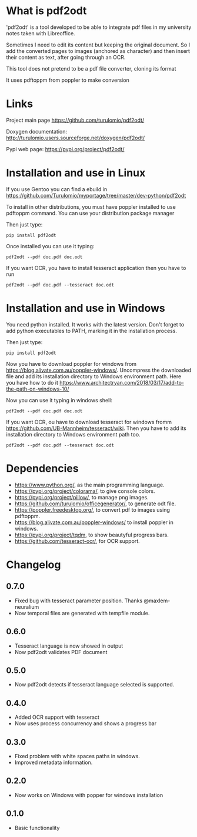 What is pdf2odt
===============

'pdf2odt' is a tool developed to be able to integrate pdf files in my university notes taken with Libreoffice.

Sometimes I need to edit its content but keeping the original document. So I add the converted pages to images (anchored as character) and then insert their content as text, after going through an OCR.

This tool does not pretend to be a pdf file converter, cloning its format

It uses pdftoppm from poppler to make conversion

Links
=====

Project main page
    https://github.com/turulomio/pdf2odt/

Doxygen documentation:
    http://turulomio.users.sourceforge.net/doxygen/pdf2odt/

Pypi web page:
    https://pypi.org/project/pdf2odt/

Installation and use in Linux
=============================

If you use Gentoo you can find a ebuild in https://github.com/Turulomio/myportage/tree/master/dev-python/pdf2odt

To install in other distributions, you must have poppler installed to use pdftoppm command. You can use your distribution package manager

Then just type:

`pip install pdf2odt`

Once installed you can use it typing:

`pdf2odt --pdf doc.pdf doc.odt`

If you want OCR, you have to install tesseract application then you have to run 

`pdf2odt --pdf doc.pdf --tesseract doc.odt`

Installation and use in Windows
===============================

You need python installed. It works with the latest version. Don't forget to add python executables to PATH, marking it in the installation process.

Then just type:

`pip install pdf2odt`

Now you have to download poppler for windows from https://blog.alivate.com.au/poppler-windows/. Uncompress the downloaded file and add its installation directory to Windows environment path. Here you have how to do it https://www.architectryan.com/2018/03/17/add-to-the-path-on-windows-10/ 


Now you can use it typing in windows shell:

`pdf2odt --pdf doc.pdf doc.odt`

If you want OCR, ou have to download tesseract for windows fromm https://github.com/UB-Mannheim/tesseract/wiki. Then you have to add its installation directory to Windows environment path too.

`pdf2odt --pdf doc.pdf --tesseract doc.odt`


Dependencies
============
* https://www.python.org/, as the main programming language.
* https://pypi.org/project/colorama/, to give console colors.
* https://pypi.org/project/pillow/, to manage png images.
* https://github.com/turulomio/officegenerator/, to generate odt file.
* https://poppler.freedesktop.org/, to convert pdf to images using pdftoppm.
* https://blog.alivate.com.au/poppler-windows/ to install poppler in windows.
* https://pypi.org/project/tqdm, to show beautyful progress bars.
* https://github.com/tesseract-ocr/, for OCR support.

Changelog
=========
0.7.0
-----
  * Fixed bug with tesseract parameter position. Thanks @maxlem-neuralium 
  * Now temporal files are generated with tempfile module.

0.6.0
-----
  * Tesseract language is now showed in output
  * Now pdf2odt validates PDF document

0.5.0
-----
  * Now pdf2odt detects if tesseract language selected is supported.

0.4.0
-----
  * Added OCR support with tesseract
  * Now uses process concurrency and shows a progress bar

0.3.0
-----
  * Fixed problem with white spaces paths in windows.
  * Improved metadata information.

0.2.0
-----
  * Now works on Windows with popper for windows installation

0.1.0
-----
  * Basic functionality
